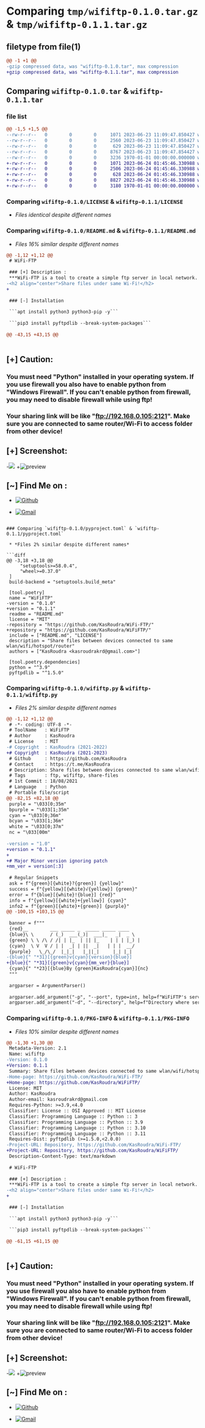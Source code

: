 # Comparing `tmp/wififtp-0.1.0.tar.gz` & `tmp/wififtp-0.1.1.tar.gz`

## filetype from file(1)

```diff
@@ -1 +1 @@
-gzip compressed data, was "wififtp-0.1.0.tar", max compression
+gzip compressed data, was "wififtp-0.1.1.tar", max compression
```

## Comparing `wififtp-0.1.0.tar` & `wififtp-0.1.1.tar`

### file list

```diff
@@ -1,5 +1,5 @@
--rw-r--r--   0        0        0     1071 2023-06-23 11:09:47.850427 wififtp-0.1.0/LICENSE
--rw-r--r--   0        0        0     2560 2023-06-23 11:09:47.850427 wififtp-0.1.0/README.md
--rw-r--r--   0        0        0      629 2023-06-23 11:09:47.850427 wififtp-0.1.0/pyproject.toml
--rw-r--r--   0        0        0     8767 2023-06-23 11:09:47.854427 wififtp-0.1.0/wififtp.py
--rw-r--r--   0        0        0     3236 1970-01-01 00:00:00.000000 wififtp-0.1.0/PKG-INFO
+-rw-r--r--   0        0        0     1071 2023-06-24 01:45:46.330988 wififtp-0.1.1/LICENSE
+-rw-r--r--   0        0        0     2506 2023-06-24 01:45:46.330988 wififtp-0.1.1/README.md
+-rw-r--r--   0        0        0      628 2023-06-24 01:45:46.330988 wififtp-0.1.1/pyproject.toml
+-rw-r--r--   0        0        0     8827 2023-06-24 01:45:46.330988 wififtp-0.1.1/wififtp.py
+-rw-r--r--   0        0        0     3180 1970-01-01 00:00:00.000000 wififtp-0.1.1/PKG-INFO
```

### Comparing `wififtp-0.1.0/LICENSE` & `wififtp-0.1.1/LICENSE`

 * *Files identical despite different names*

### Comparing `wififtp-0.1.0/README.md` & `wififtp-0.1.1/README.md`

 * *Files 16% similar despite different names*

```diff
@@ -1,12 +1,12 @@
 # WiFi-FTP
 
 ### [+] Description :
 ***WiFi-FTP is a tool to create a simple ftp server in local network. Anyone under same wifi/router can read/write/modify the folder you shared.***
-<h2 align="center">Share files under same Wi-Fi!</h2>
+
 
 ### [-] Installation
 
 ```apt install python3 python3-pip -y```
 
 ```pip3 install pyftpdlib --break-system-packages```
 
@@ -43,15 +43,15 @@
 
 ```
 ## [+] Caution:
 
 ### You must need "Python" installed in your operating system. If you use firewall you also have to enable python from "Windows Firewall". If you can't enable python from firewall, you may need to disable firewall while using ftp!
 ### Your sharing link will be like "ftp://192.168.0.105:2121". Make sure you are connected to same router/Wi-Fi to access folder from other device!
 ## [+] Screenshot:
-<img src="https://github.com/KasRoudra/wififtp/blob/main/ss.jpg">
+![preview](https://github.com/KasRoudra/wififtp/raw/main/ss.jpg)
 
 ## [~] Find Me on :
 
 - [![Github](https://img.shields.io/badge/Github-KasRoudra-green?style=for-the-badge&logo=github)](https://github.com/KasRoudra)
 
 - [![Gmail](https://img.shields.io/badge/Gmail-KasRoudra-green?style=for-the-badge&logo=gmail)](mailto:kasroudrakrd@gmail.com)
```

### Comparing `wififtp-0.1.0/pyproject.toml` & `wififtp-0.1.1/pyproject.toml`

 * *Files 2% similar despite different names*

```diff
@@ -3,18 +3,18 @@
     "setuptools>=58.0.4",
     "wheel>=0.37.0"
 ]
 build-backend = "setuptools.build_meta"
 
 [tool.poetry]
 name = "WiFiFTP"
-version = "0.1.0"
+version = "0.1.1"
 readme = "README.md"
 license = "MIT"
-repository = "https://github.com/KasRoudra/WiFi-FTP/"
+repository = "https://github.com/KasRoudra/WiFiFTP/"
 include = ["README.md", "LICENSE"]
 description = "Share files between devices connected to same wlan/wifi/hotspot/router"
 authors = ["KasRoudra <kasroudrakrd@gmail.com>"]
 
 [tool.poetry.dependencies]
 python = "^3.9"
 pyftpdlib = "^1.5.0"
```

### Comparing `wififtp-0.1.0/wififtp.py` & `wififtp-0.1.1/wififtp.py`

 * *Files 2% similar despite different names*

```diff
@@ -1,12 +1,12 @@
 # -*- coding: UTF-8 -*-
 # ToolName   : WiFiFTP
 # Author     : KasRoudra
 # License    : MIT
-# Copyright  : KasRoudra (2021-2022)
+# Copyright  : KasRoudra (2021-2023)
 # Github     : https://github.com/KasRoudra
 # Contact    : https://t.me/KasRoudra
 # Description: Share files between devices connected to same wlan/wifi/hotspot/router""
 # Tags       : ftp, wififtp, share-files
 # 1st Commit : 18/08/2021
 # Language   : Python
 # Portable file/script
@@ -82,15 +82,18 @@
 purple = "\033[0;35m"
 bpurple = "\033[1;35m"
 cyan = "\033[0;36m"
 bcyan = "\033[1;36m"
 white = "\033[0;37m"
 nc = "\033[00m"
 
-version = "1.0"
+version = "0.1.1"
+
+# Major Minor version ignoring patch
+mm_ver = version[:3]
 
 # Regular Snippets
 ask = f"{green}[{white}?{green}] {yellow}"
 success = f"{yellow}[{white}√{yellow}] {green}"
 error = f"{blue}[{white}!{blue}] {red}"
 info = f"{yellow}[{white}+{yellow}] {cyan}"
 info2 = f"{green}[{white}•{green}] {purple}"
@@ -100,15 +103,15 @@
 
 banner = f"""
 {red}__        ___ _____ _  _____ _____ ____  
 {blue}\ \      / (_)  ___(_)|  ___|_   _|  _ \  
 {green} \ \ /\ / /| | |_  | || |_    | | | |_) |
 {cyan}  \ V  V / | |  _| | ||  _|   | | |  __/ 
 {purple}   \_/\_/  |_|_|   |_||_|     |_| |_| 
-{blue}{" "*31}[{green}v{cyan}{version}{blue}]   
+{blue}{" "*31}[{green}v{cyan}{mm_ver}{blue}]   
 {cyan}{" "*23}[{blue}By {green}KasRoudra{cyan}]{nc}
 """
 
 argparser = ArgumentParser()
 
 argparser.add_argument("-p", "--port", type=int, help=f"WiFiFTP's server port [Default: {default_port}]")
 argparser.add_argument("-d", "--directory", help=f"Directory where server will start [Default: {default_dir}]")
```

### Comparing `wififtp-0.1.0/PKG-INFO` & `wififtp-0.1.1/PKG-INFO`

 * *Files 10% similar despite different names*

```diff
@@ -1,30 +1,30 @@
 Metadata-Version: 2.1
 Name: wififtp
-Version: 0.1.0
+Version: 0.1.1
 Summary: Share files between devices connected to same wlan/wifi/hotspot/router
-Home-page: https://github.com/KasRoudra/WiFi-FTP/
+Home-page: https://github.com/KasRoudra/WiFiFTP/
 License: MIT
 Author: KasRoudra
 Author-email: kasroudrakrd@gmail.com
 Requires-Python: >=3.9,<4.0
 Classifier: License :: OSI Approved :: MIT License
 Classifier: Programming Language :: Python :: 3
 Classifier: Programming Language :: Python :: 3.9
 Classifier: Programming Language :: Python :: 3.10
 Classifier: Programming Language :: Python :: 3.11
 Requires-Dist: pyftpdlib (>=1.5.0,<2.0.0)
-Project-URL: Repository, https://github.com/KasRoudra/WiFi-FTP/
+Project-URL: Repository, https://github.com/KasRoudra/WiFiFTP/
 Description-Content-Type: text/markdown
 
 # WiFi-FTP
 
 ### [+] Description :
 ***WiFi-FTP is a tool to create a simple ftp server in local network. Anyone under same wifi/router can read/write/modify the folder you shared.***
-<h2 align="center">Share files under same Wi-Fi!</h2>
+
 
 ### [-] Installation
 
 ```apt install python3 python3-pip -y```
 
 ```pip3 install pyftpdlib --break-system-packages```
 
@@ -61,15 +61,15 @@
 
 ```
 ## [+] Caution:
 
 ### You must need "Python" installed in your operating system. If you use firewall you also have to enable python from "Windows Firewall". If you can't enable python from firewall, you may need to disable firewall while using ftp!
 ### Your sharing link will be like "ftp://192.168.0.105:2121". Make sure you are connected to same router/Wi-Fi to access folder from other device!
 ## [+] Screenshot:
-<img src="https://github.com/KasRoudra/wififtp/blob/main/ss.jpg">
+![preview](https://github.com/KasRoudra/wififtp/raw/main/ss.jpg)
 
 ## [~] Find Me on :
 
 - [![Github](https://img.shields.io/badge/Github-KasRoudra-green?style=for-the-badge&logo=github)](https://github.com/KasRoudra)
 
 - [![Gmail](https://img.shields.io/badge/Gmail-KasRoudra-green?style=for-the-badge&logo=gmail)](mailto:kasroudrakrd@gmail.com)
```

